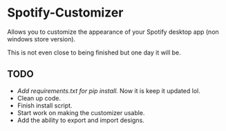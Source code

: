 # Spotify-Customizer
Allows you to customize the appearance of your Spotify desktop app (non windows store version).

This is not even close to being finished but one day it will be.


<h2>TODO</h2>
<ul>
  <li><i>Add requirements.txt for pip install.</i> Now it is keep it updated lol.</li>
  <li>Clean up code.</li>
  <li>Finish install script.</li>
  <li>Start work on making the customizer usable.</li>
  <li>Add the ability to export and import designs.</li>
</ul>
